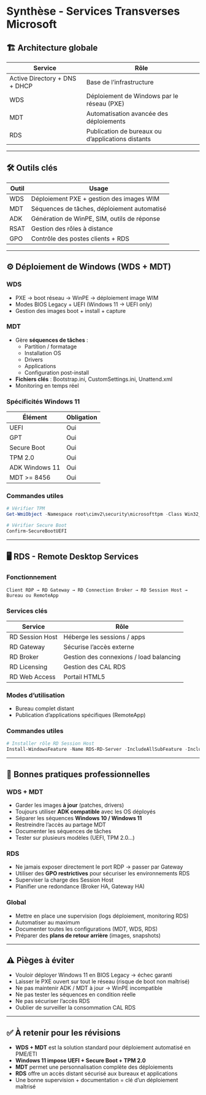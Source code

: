 # Synthèse - Services Transverses Microsoft
## 🏗️ Architecture globale

|Service|Rôle|
|---|---|
|Active Directory + DNS + DHCP|Base de l’infrastructure|
|WDS|Déploiement de Windows par le réseau (PXE)|
|MDT|Automatisation avancée des déploiements|
|RDS|Publication de bureaux ou d’applications distants|

---

## 🛠️ Outils clés

|Outil|Usage|
|---|---|
|WDS|Déploiement PXE + gestion des images WIM|
|MDT|Séquences de tâches, déploiement automatisé|
|ADK|Génération de WinPE, SIM, outils de réponse|
|RSAT|Gestion des rôles à distance|
|GPO|Contrôle des postes clients + RDS|

---

## ⚙️ Déploiement de Windows (WDS + MDT)

### WDS

- PXE → boot réseau → WinPE → déploiement image WIM
- Modes BIOS Legacy + UEFI (Windows 11 → UEFI only)
- Gestion des images boot + install + capture

### MDT

- Gère **séquences de tâches** :
    - Partition / formatage
    - Installation OS
    - Drivers
    - Applications
    - Configuration post-install
- **Fichiers clés** : Bootstrap.ini, CustomSettings.ini, Unattend.xml
- Monitoring en temps réel

### Spécificités Windows 11

|Élément|Obligation|
|---|---|
|UEFI|Oui|
|GPT|Oui|
|Secure Boot|Oui|
|TPM 2.0|Oui|
|ADK Windows 11|Oui|
|MDT >= 8456|Oui|

### Commandes utiles

```powershell
# Vérifier TPM
Get-WmiObject -Namespace root\cimv2\security\microsofttpm -Class Win32_Tpm

# Vérifier Secure Boot
Confirm-SecureBootUEFI
```

---

## 🖥️ RDS - Remote Desktop Services

### Fonctionnement

```text
Client RDP → RD Gateway → RD Connection Broker → RD Session Host → Bureau ou RemoteApp
```

### Services clés

|Service|Rôle|
|---|---|
|RD Session Host|Héberge les sessions / apps|
|RD Gateway|Sécurise l’accès externe|
|RD Broker|Gestion des connexions / load balancing|
|RD Licensing|Gestion des CAL RDS|
|RD Web Access|Portail HTML5|

### Modes d’utilisation

- Bureau complet distant
- Publication d’applications spécifiques (RemoteApp)

### Commandes utiles

```powershell
# Installer rôle RD Session Host
Install-WindowsFeature -Name RDS-RD-Server -IncludeAllSubFeature -IncludeManagementTools
```

---

## 📌 Bonnes pratiques professionnelles

### WDS + MDT

- Garder les images **à jour** (patches, drivers)
- Toujours utiliser **ADK compatible** avec les OS déployés
- Séparer les séquences **Windows 10 / Windows 11**
- Restreindre l’accès au partage MDT
- Documenter les séquences de tâches
- Tester sur plusieurs modèles (UEFI, TPM 2.0...)

### RDS

- Ne jamais exposer directement le port RDP → passer par Gateway
- Utiliser des **GPO restrictives** pour sécuriser les environnements RDS
- Superviser la charge des Session Host
- Planifier une redondance (Broker HA, Gateway HA)

### Global

- Mettre en place une supervision (logs déploiement, monitoring RDS)
- Automatiser au maximum
- Documenter toutes les configurations (MDT, WDS, RDS)
- Préparer des **plans de retour arrière** (images, snapshots)

---

## ⚠️ Pièges à éviter

- Vouloir déployer Windows 11 en BIOS Legacy → échec garanti  
- Laisser le PXE ouvert sur tout le réseau (risque de boot non maîtrisé)  
- Ne pas maintenir ADK / MDT à jour → WinPE incompatible  
- Ne pas tester les séquences en condition réelle  
- Ne pas sécuriser l’accès RDS  
- Oublier de surveiller la consommation CAL RDS

---

## ✅ À retenir pour les révisions

- **WDS + MDT** est la solution standard pour déploiement automatisé en PME/ETI
- **Windows 11 impose UEFI + Secure Boot + TPM 2.0**
- **MDT** permet une personnalisation complète des déploiements
- **RDS** offre un accès distant sécurisé aux bureaux et applications
- Une bonne supervision + documentation = clé d’un déploiement maîtrisé
